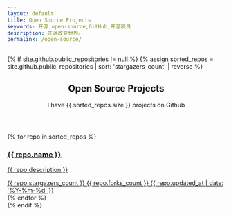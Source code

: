 ```yaml
---
layout: default
title: Open Source Projects
keywords: 开源,open-source,GitHub,开源项目
description: 开源改变世界。
permalink: /open-source/
---
```


{% if site.github.public_repositories != null %}
{% assign sorted_repos = site.github.public_repositories  |  sort: 'stargazers_count'  |  reverse %}

<section class="container">
    <header class="text-center">
        <h1>Open Source Projects</h1>
        <p class="lead">I have <span class="repo-count">{{ sorted_repos.size }}</span> projects on Github</p>
    </header>
    <div class="repo-list">
        <!-- Check here for github metadata -->
        <!-- https://help.github.com/articles/repository-metadata-on-github-pages/ -->
        {% for repo in sorted_repos %}
        <a href="{{ repo.html_url }}" target="_blank" class="one-third-column card text-center">
            <div class="thumbnail">
                <div class="card-image geopattern" data-pattern-id="{{ repo.name }}">
                    <div class="card-image-cell">
                        <h3 class="card-title">
                            {{ repo.name }}
                        </h3>
                    </div>
                </div>
                <div class="caption">
                    <div class="card-description">
                        <p class="card-text">{{ repo.description }}</p>
                    </div>
                    <div class="card-text">
                        <span class="meta-info" title="{{ repo.stargazers_count }} stars">
                            <span class="octicon octicon-star"></span> {{ repo.stargazers_count }}
                        </span>
                        <span class="meta-info" title="{{ repo.forks_count }} forks">
                            <span class="octicon octicon-git-branch"></span> {{ repo.forks_count }}
                        </span>
                        <span class="meta-info" title="Last updated：{{ repo.updated_at }}">
                            <span class="octicon octicon-clock"></span>
                            <time datetime="{{ repo.updated_at }}">{{ repo.updated_at | date: '%Y-%m-%d' }}</time>
                        </span>
                    </div>
                </div>
            </div>
        </a>
        {% endfor %}
    </div>
</section>
{% endif %}
